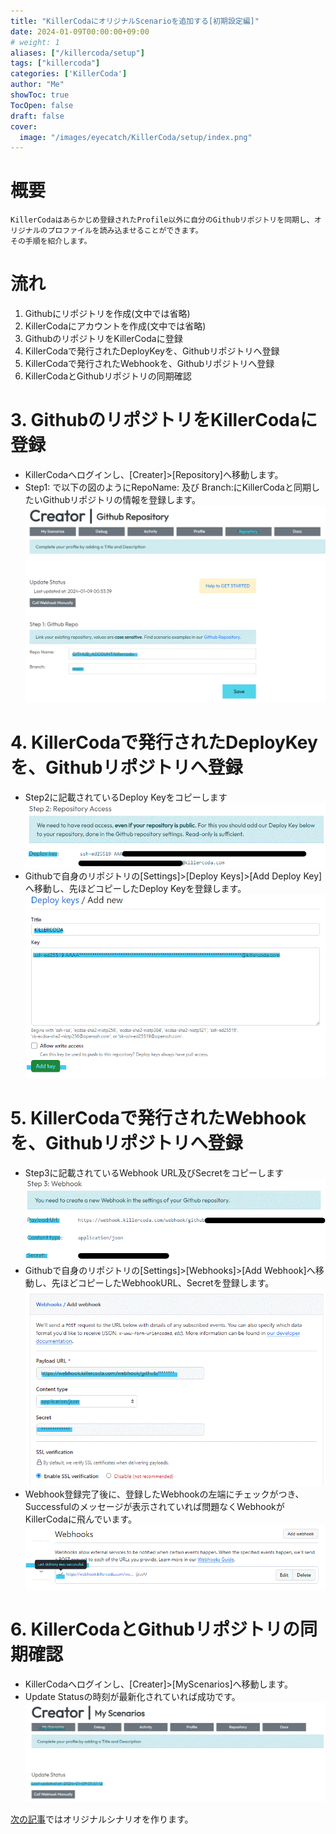 ```yaml
---
title: "KillerCodaにオリジナルScenarioを追加する[初期設定編]"
date: 2024-01-09T00:00:00+09:00
# weight: 1
aliases: ["/killercoda/setup"]
tags: ["killercoda"]
categories: ['KillerCoda']
author: "Me"
showToc: true
TocOpen: false
draft: false
cover:
  image: "/images/eyecatch/KillerCoda/setup/index.png"
---
```

# 概要
```
KillerCodaはあらかじめ登録されたProfile以外に自分のGithubリポジトリを同期し、オリジナルのプロファイルを読み込ませることができます。
その手順を紹介します。
```

# 流れ
1. Githubにリポジトリを作成(文中では省略)
2. KillerCodaにアカウントを作成(文中では省略)
3. GithubのリポジトリをKillerCodaに登録
4. KillerCodaで発行されたDeployKeyを、Githubリポジトリへ登録
5. KillerCodaで発行されたWebhookを、Githubリポジトリへ登録
6. KillerCodaとGithubリポジトリの同期確認

# 3. GithubのリポジトリをKillerCodaに登録

* KillerCodaへログインし、[Creater]>[Repository]へ移動します。
* Step1: で以下の図のようにRepoName: 及び Branch:にKillerCodaと同期したいGithubリポジトリの情報を登録します。
  ![](killercoda_setup3_01.gif )

# 4. KillerCodaで発行されたDeployKeyを、Githubリポジトリへ登録

* Step2に記載されているDeploy Keyをコピーします
  ![](killercoda_setup4_01.gif )
* Githubで自身のリポジトリの[Settings]>[Deploy Keys]>[Add Deploy Key]へ移動し、先ほどコピーしたDeploy Keyを登録します。
  ![](killercoda_setup4_02.gif )

# 5. KillerCodaで発行されたWebhookを、Githubリポジトリへ登録

* Step3に記載されているWebhook URL及びSecretをコピーします
  ![](killercoda_setup5_01.gif )
* Githubで自身のリポジトリの[Settings]>[Webhooks]>[Add Webhook]へ移動し、先ほどコピーしたWebhookURL、Secretを登録します。
  ![](killercoda_setup5_02.gif )
* Webhook登録完了後に、登録したWebhookの左端にチェックがつき、Successfulのメッセージが表示されていれば問題なくWebhookがKillerCodaに飛んでいます。
  ![](killercoda_setup5_03.gif )

# 6. KillerCodaとGithubリポジトリの同期確認

* KillerCodaへログインし、[Creater]>[MyScenarios]へ移動します。
* Update Statusの時刻が最新化されていれば成功です。
  ![](killercoda_setup6_01.gif )

[次の記事](https:/blog.1mg.org/posts/killercoda/create_scenario/)ではオリジナルシナリオを作ります。
